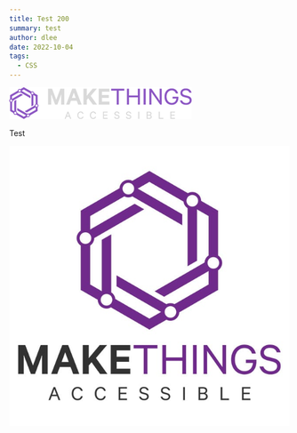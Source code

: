 ```yaml
---
title: Test 200
summary: test
author: dlee
date: 2022-10-04
tags:
  - CSS
---
```

![](./src/img/logo--dark.png)

T﻿est

![test](./src/img/social-logo.jpg)
